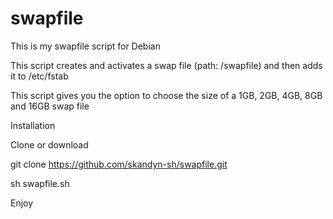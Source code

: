 # swapfile

This is my swapfile script for Debian

This script creates and activates a swap file (path: /swapfile) and then adds it to /etc/fstab

This script gives you the option to choose the size of a 1GB, 2GB, 4GB, 8GB and 16GB swap file

Installation

Clone or download

git clone  https://github.com/skandyn-sh/swapfile.git  

sh swapfile.sh

Enjoy
